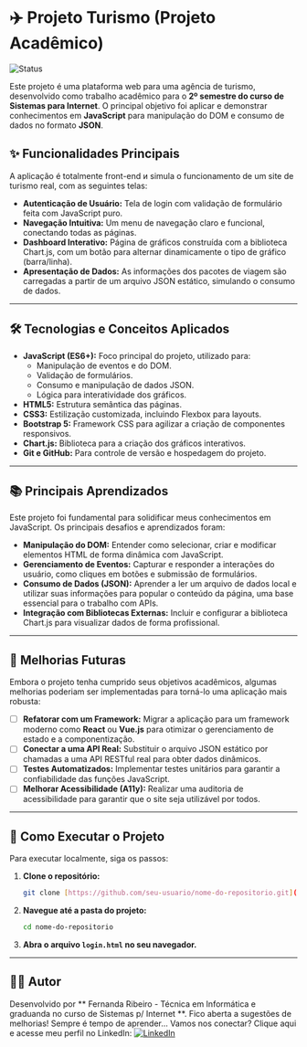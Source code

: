 # ✈️ Projeto Turismo (Projeto Acadêmico)

![Status](https://img.shields.io/badge/Status-Conclu%C3%ADdo-brightgreen)

Este projeto é uma plataforma web para uma agência de turismo, desenvolvido como trabalho acadêmico para o **2º semestre do curso de Sistemas para Internet**. O principal objetivo foi aplicar e demonstrar conhecimentos em **JavaScript** para manipulação do DOM e consumo de dados no formato **JSON**.


## ✨ Funcionalidades Principais

A aplicação é totalmente front-end и simula o funcionamento de um site de turismo real, com as seguintes telas:

- **Autenticação de Usuário:** Tela de login com validação de formulário feita com JavaScript puro.
- **Navegação Intuitiva:** Um menu de navegação claro e funcional, conectando todas as páginas.
- **Dashboard Interativo:** Página de gráficos construída com a biblioteca Chart.js, com um botão para alternar dinamicamente o tipo de gráfico (barra/linha).
- **Apresentação de Dados:** As informações dos pacotes de viagem são carregadas a partir de um arquivo JSON estático, simulando o consumo de dados.

---

## 🛠️ Tecnologias e Conceitos Aplicados

- **JavaScript (ES6+):** Foco principal do projeto, utilizado para:
  - Manipulação de eventos e do DOM.
  - Validação de formulários.
  - Consumo e manipulação de dados JSON.
  - Lógica para interatividade dos gráficos.
- **HTML5:** Estrutura semântica das páginas.
- **CSS3:** Estilização customizada, incluindo Flexbox para layouts.
- **Bootstrap 5:** Framework CSS para agilizar a criação de componentes responsivos.
- **Chart.js:** Biblioteca para a criação dos gráficos interativos.
- **Git e GitHub:** Para controle de versão e hospedagem do projeto.

---

## 📚 Principais Aprendizados

Este projeto foi fundamental para solidificar meus conhecimentos em JavaScript. Os principais desafios e aprendizados foram:

- **Manipulação do DOM:** Entender como selecionar, criar e modificar elementos HTML de forma dinâmica com JavaScript.
- **Gerenciamento de Eventos:** Capturar e responder a interações do usuário, como cliques em botões e submissão de formulários.
- **Consumo de Dados (JSON):** Aprender a ler um arquivo de dados local e utilizar suas informações para popular o conteúdo da página, uma base essencial para o trabalho com APIs.
- **Integração com Bibliotecas Externas:** Incluir e configurar a biblioteca Chart.js para visualizar dados de forma profissional.

---

## 🔮 Melhorias Futuras

Embora o projeto tenha cumprido seus objetivos acadêmicos, algumas melhorias poderiam ser implementadas para torná-lo uma aplicação mais robusta:

-   [ ] **Refatorar com um Framework:** Migrar a aplicação para um framework moderno como **React** ou **Vue.js** para otimizar o gerenciamento de estado e a componentização.
-   [ ] **Conectar a uma API Real:** Substituir o arquivo JSON estático por chamadas a uma API RESTful real para obter dados dinâmicos.
-   [ ] **Testes Automatizados:** Implementar testes unitários para garantir a confiabilidade das funções JavaScript.
-   [ ] **Melhorar Acessibilidade (A11y):** Realizar uma auditoria de acessibilidade para garantir que o site seja utilizável por todos.

---

## 🚀 Como Executar o Projeto

Para executar localmente, siga os passos:
1.  **Clone o repositório:**
    ```bash
    git clone [https://github.com/seu-usuario/nome-do-repositorio.git](https://github.com/seu-usuario/nome-do-repositorio.git)
    ```
2.  **Navegue até a pasta do projeto:**
    ```bash
    cd nome-do-repositorio
    ```
3.  **Abra o arquivo `login.html` no seu navegador.**

---

## 👨‍💻 Autor


Desenvolvido por ** Fernanda Ribeiro - Técnica em Informática e graduanda no curso de Sistemas p/ Internet **.
Fico aberta a sugestões de melhorias! Sempre é tempo de aprender...
Vamos nos conectar? Clique aqui e acesse meu perfil no LinkedIn:
[![LinkedIn](https://img.shields.io/badge/LinkedIn-0077B5?style=for-the-badge&logo=linkedin&logoColor=white)](https://www.linkedin.com/in/fernandaosribeiro1/)
